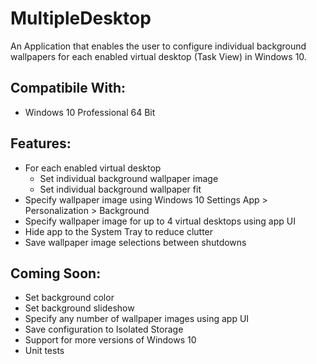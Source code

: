 # MultipleDesktop
An Application that enables the user to configure individual background wallpapers for each enabled virtual desktop (Task View) in Windows 10.

Compatibile With:
-----------------
- Windows 10 Professional 64 Bit

Features:
---------
- For each enabled virtual desktop
	- Set individual background wallpaper image
	- Set individual background wallpaper fit
- Specify wallpaper image using Windows 10 Settings App > Personalization > Background
- Specify wallpaper image for up to 4 virtual desktops using app UI
- Hide app to the System Tray to reduce clutter
- Save wallpaper image selections between shutdowns

Coming Soon:
------------
- Set background color
- Set background slideshow
- Specify any number of wallpaper images using app UI
- Save configuration to Isolated Storage
- Support for more versions of Windows 10
- Unit tests
